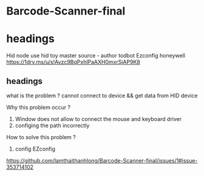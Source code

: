 # Barcode-Scanner-final
# headings

Hid node
use hid toy master source - author todbot
Ezconfig honeywell
https://1drv.ms/u/s!Avzc9BqPxhlPaAXH0mxrSjAP9K8

## headings

what is the problem ? 
cannot connect to device &&  get data from HID device 

Why this problem occur ?
1. Window does not allow to connect the mouse and keyboard driver
2. configing the path incorrectly

How to solve this problem ?
1. config EZconfig

https://github.com/lamthaithanhlong/Barcode-Scanner-final/issues/1#issue-353714102
